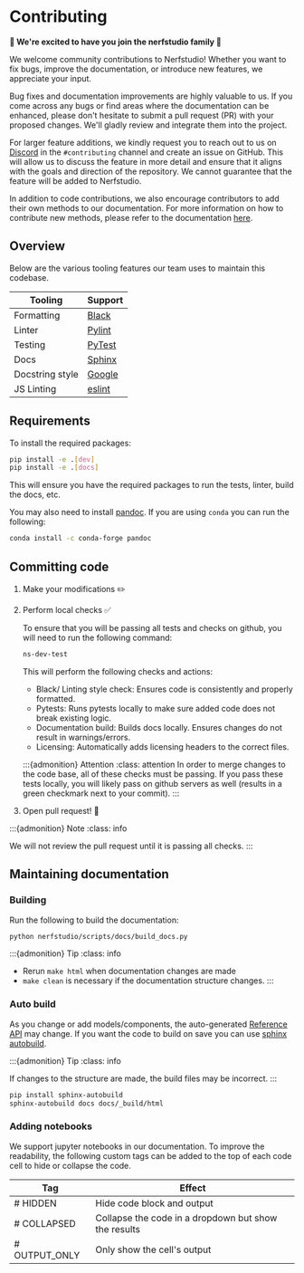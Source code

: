 # Contributing

**💝 We're excited to have you join the nerfstudio family 💝**

We welcome community contributions to Nerfstudio! Whether you want to fix bugs, improve the documentation, or introduce new features, we appreciate your input.

Bug fixes and documentation improvements are highly valuable to us. If you come across any bugs or find areas where the documentation can be enhanced, please don't hesitate to submit a pull request (PR) with your proposed changes. We'll gladly review and integrate them into the project.

For larger feature additions, we kindly request you to reach out to us on [Discord](https://discord.gg/uMbNqcraFc) in the `#contributing` channel and create an issue on GitHub. This will allow us to discuss the feature in more detail and ensure that it aligns with the goals and direction of the repository. We cannot guarantee that the feature will be added to Nerfstudio.

In addition to code contributions, we also encourage contributors to add their own methods to our documentation. For more information on how to contribute new methods, please refer to the documentation [here](../developer_guides/new_methods.md).

## Overview

Below are the various tooling features our team uses to maintain this codebase.

| Tooling         | Support                                                    |
| --------------- | ---------------------------------------------------------- |
| Formatting      | [Black](https://black.readthedocs.io/en/stable/)           |
| Linter          | [Pylint](https://readthedocs.org/projects/pylint/)         |
| Testing         | [PyTest](https://docs.pytest.org/en/7.1.x/)                |
| Docs            | [Sphinx](https://www.sphinx-doc.org/en/master/)            |
| Docstring style | [Google](https://google.github.io/styleguide/pyguide.html) |
| JS Linting      | [eslint](https://eslint.org/)                              |

## Requirements

To install the required packages:

```bash
pip install -e .[dev]
pip install -e .[docs]
```

This will ensure you have the required packages to run the tests, linter, build the docs, etc.

You may also need to install [pandoc](https://pandoc.org/). If you are using `conda` you can run the following:

```bash
conda install -c conda-forge pandoc
```

## Committing code

1. Make your modifications ✏️
2. Perform local checks ✅

   To ensure that you will be passing all tests and checks on github, you will need to run the following command:

   ```bash
   ns-dev-test
   ```

   This will perform the following checks and actions:

   - Black/ Linting style check: Ensures code is consistently and properly formatted.
   - Pytests: Runs pytests locally to make sure added code does not break existing logic.
   - Documentation build: Builds docs locally. Ensures changes do not result in warnings/errors.
   - Licensing: Automatically adds licensing headers to the correct files.

   :::{admonition} Attention
   :class: attention
   In order to merge changes to the code base, all of these checks must be passing. If you pass these tests locally, you will likely pass on github servers as well (results in a green checkmark next to your commit).
   :::

3. Open pull request! 💌

:::{admonition} Note
:class: info

We will not review the pull request until it is passing all checks.
:::

## Maintaining documentation

### Building

Run the following to build the documentation:

```bash
python nerfstudio/scripts/docs/build_docs.py
```

:::{admonition} Tip
:class: info

- Rerun `make html` when documentation changes are made
- `make clean` is necessary if the documentation structure changes.
  :::

### Auto build

As you change or add models/components, the auto-generated [Reference API](https://docs.nerf.studio/en/latest/reference/api/index.html) may change.
If you want the code to build on save you can use [sphinx autobuild](https://github.com/executablebooks/sphinx-autobuild).

:::{admonition} Tip
:class: info

If changes to the structure are made, the build files may be incorrect.
:::

```bash
pip install sphinx-autobuild
sphinx-autobuild docs docs/_build/html
```

### Adding notebooks

We support jupyter notebooks in our documentation. To improve the readability, the following custom tags can be added to the top of each code cell to hide or collapse the code.

| Tag           | Effect                                               |
| ------------- | ---------------------------------------------------- |
| # HIDDEN      | Hide code block and output                           |
| # COLLAPSED   | Collapse the code in a dropdown but show the results |
| # OUTPUT_ONLY | Only show the cell's output                          |
